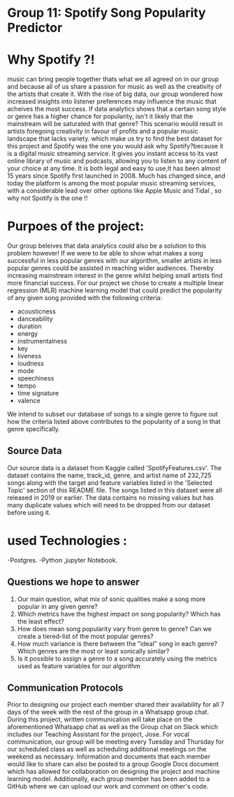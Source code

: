 # Group 11: Spotify Song Popularity Predictor
# Why Spotify ?!
music can bring people together thats what we all agreed on in our group and because all of us share a passion for music as well as the creativity of the artists that create it. With the rise of big data, our group wondered how increased insights into listener preferences may influence the music that acheives the most success. If data analytics shows that a certain song style or genre has a higher chance for popularity, isn't it likely that the mainstream will be saturated with that genre? This scenario would result in artists foregoing creativity in favour of profits and a popular music landscape that lacks variety.
which make us try to find the best dataset for this project and Spotify was the one you would ask why Spotify?because it is a digital music streaming service. It gives you instant access to its vast online library of music and podcasts, allowing you to listen to any content of your choice at any time. It is both legal and easy to use,It has been almost 15 years since Spotify first launched in 2008. Much has changed since, and today the platform is among the most popular music streaming services, with a considerable lead over other options like Apple Music and Tidal , so why not Spotify is the one !! 

# Purpoes of the project:
Our group beleives that data analytics could also be a solution to this problem however! If we were to be able to show what makes a song successful in less popular genres with our algorithm, smaller artists in less popular genres could be assisted in reaching wider audiences. Thereby increasing mainstream interest in the genre  whilst helping small artists find more financial success.
For our project we chose to create a multiple linear regression (MLR) machine learning model that could predict the popularity of any given song provided with the following criteria:
- acousticness 
- danceability 
- duration 
- energy
- instrumentalness 
- key 
- liveness 
- loudness
- mode
- speechiness
- tempo
- time signature
- valence

We intend to subset our database of songs to a single genre to figure out how the criteria listed above contributes to the popularity of a song in that genre specifically.


## Source Data
Our source data is a dataset from Kaggle called 'SpotifyFeatures.csv'. The dataset contains the name, track_id, genre, and artist name of 232,725 songs along with the target and feature variables listed in the 'Selected Topic' section of this README file. The songs listed in this dataset were all released in 2019 or earlier. The data contains no missing values but has many duplicate values which will need to be dropped from our dataset before using it. 

# used  Technologies :
-Postgres.
-Python ,jupyter Notebook.



## Questions we hope to answer
1. Our main question, what mix of sonic qualities make a song more popular in any given genre?
2. Which metrics have the highest impact on song popularity? Which has the least effect?
3. How does mean song popularity vary from genre to genre? Can we create a tiered-list of the most popular genres?
4. How much variance is there between the "ideal" song in each genre? Which genres are the most or least sonically similar?
5. Is it possible to assign a genre to a song accurately using the metrics used as feature variables for our algorithm

## Communication Protocols
Prior to designing our project each member shared their availability for all 7 days of the week with the rest of the group in a Whatsapp group chat. During this project, written communication will take place on the aforementioned Whatsapp chat as well as the Group chat on Slack which includes our Teaching Assistant for the project, Jose. For vocal communication, our group will be meeting every Tuesday and Thursday for our scheduled class as well as scheduling additional meetings on the weekend as necessary. Information and documents that each member would like to share can also be posted to a group Google Docs document which has allowed for collaboration on designing the project and machine learning model. Additionally, each group member has been added to a GitHub where we can upload our work and comment on other's code.
